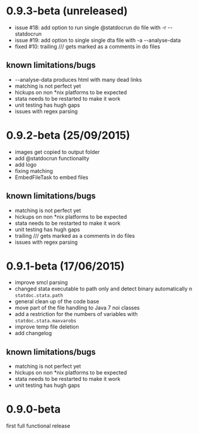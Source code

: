 # 0.9.3-beta (unreleased)

- issue #18: add option to run single @statdocrun do file with -r --statdocrun
- issue #19: add option to single single dta file with -a --analyse-data
- fixed #10: trailing /// gets marked as a comments in do files

## known limitations/bugs

- --analyse-data produces html with many dead links
- matching is not perfect yet
- hickups on non *nix platforms to be expected
- stata needs to be restarted to make it work
- unit testing has hugh gaps
- issues with regex parsing


# 0.9.2-beta (25/09/2015)

- images get copied to output folder
- add @statdocrun functionality
- add logo
- fixing matching
- EmbedFileTask to embed files

## known limitations/bugs

- matching is not perfect yet
- hickups on non *nix platforms to be expected
- stata needs to be restarted to make it work
- unit testing has hugh gaps
- trailing /// gets marked as a comments in do files
- issues with regex parsing

# 0.9.1-beta (17/06/2015)

- improve smcl parsing
- changed stata executable to path only and detect binary automatically n
  `statdoc.stata.path`
- general clean up of the code base
- move part of the file handling to Java 7 noi classes
- add a restriction for the numbers of variables 
  with `statdoc.stata.maxvarobs`
- improve temp file deletion
- add changelog

## known limitations/bugs

- matching is not perfect yet
- hickups on non *nix platforms to be expected
- stata needs to be restarted to make it work
- unit testing has hugh gaps

# 0.9.0-beta

first full functional release